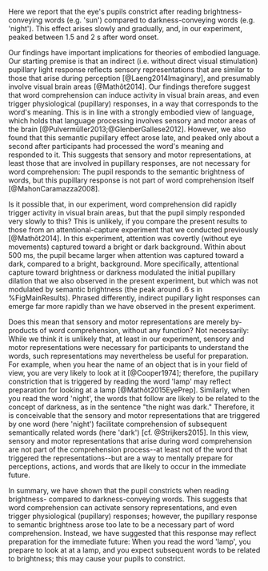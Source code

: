 Here we report that the eye's pupils constrict after reading brightness-conveying words (e.g. 'sun') compared to darkness-conveying words (e.g. 'night'). This effect arises slowly and gradually, and, in our experiment, peaked between 1.5 and 2 s after word onset.

Our findings have important implications for theories of embodied language. Our starting premise is that an indirect (i.e. without direct visual stimulation) pupillary light response reflects sensory representations that are similar to those that arise during perception [@Laeng2014Imaginary], and presumably involve visual brain areas [@Mathôt2014]. Our findings therefore suggest that word comprehension can induce activity in visual brain areas, and even trigger physiological (pupillary) responses, in a way that corresponds to the word's meaning. This is in line with a strongly embodied view of language, which holds that language processing involves sensory and motor areas of the brain [@Pulvermüller2013;@GlenberGallese2012]. However, we also found that this semantic pupillary effect arose late, and peaked only about a second after participants had processed the word's meaning and responded to it. This suggests that sensory and motor representations, at least those that are involved in pupillary responses, are not necessary for word comprehension: The pupil responds to the semantic brightness of words, but this pupillary response is not part of word comprehension itself [@MahonCaramazza2008].

Is it possible that, in our experiment, word comprehension did rapidly trigger activity in visual brain areas, but that the pupil simply responded very slowly to this? This is unlikely, if you compare the present results to those from an attentional-capture experiment that we conducted previously [@Mathôt2014]. In this experiment, attention was covertly (without eye movements) captured toward a bright or dark background. Within about 500 ms, the pupil became larger when attention was captured toward a dark, compared to a bright, background. More specifically, attentional capture toward brightness or darkness modulated the initial pupillary dilation that we also observed in the present experiment, but which was not modulated by semantic brightness (the peak around .6 s in %FigMainResults). Phrased differently, indirect pupillary light responses can emerge far more rapidly than we have observed in the present experiment.

Does this mean that sensory and motor representations are merely by-products of word comprehension, without any function? Not necessarily: While we think it is unlikely that, at least in our experiment, sensory and motor representations were necessary for participants to understand the words, such representations may nevertheless be useful for preparation. For example, when you hear the name of an object that is in your field of view, you are very likely to look at it [@Cooper1974]; therefore, the pupillary constriction that is triggered by reading the word 'lamp' may reflect preparation for looking at a lamp [@Mathôt2015EyePrep]. Similarly, when you read the word 'night', the words that follow are likely to be related to the concept of darkness, as in the sentence "the night was dark." Therefore, it is conceivable that the sensory and motor representations that are triggered by one word (here 'night') facilitate comprehension of subsequent semantically related words (here 'dark') [cf. @Strijkers2015]. In this view, sensory and motor representations that arise during word comprehension are not part of the comprehension process--at least not of the word that triggered the representations--but are a way to mentally prepare for perceptions, actions, and words that are likely to occur in the immediate future.

In summary, we have shown that the pupil constricts when reading brightness- compared to darkness-conveying words. This suggests that word comprehension can activate sensory representations, and even trigger physiological (pupillary) responses; however, the pupillary response to semantic brightness arose too late to be a necessary part of word comprehension. Instead, we have suggested that this response may reflect preparation for the immediate future: When you read the word 'lamp', you prepare to look at at a lamp, and you expect subsequent words to be related to brightness; this may cause your pupils to constrict.
